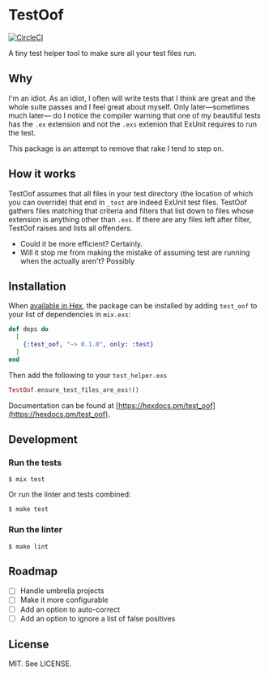 # TestOof

[![CircleCI](https://circleci.com/gh/maxbeizer/test_oof.svg?style=svg)](https://circleci.com/gh/maxbeizer/test_oof)

A tiny test helper tool to make sure all your test files run.

## Why
I'm an idiot. As an idiot, I often will write tests that I think are great
and the whole suite passes and I feel great about myself. Only
later—sometimes much later— do I notice the compiler warning that one of my
beautiful tests has the `.ex` extension and not the `.exs` extenion that
ExUnit requires to run the test.

This package is an attempt to remove that rake I tend to step on.

## How it works
TestOof assumes that all files in your test directory (the location of
which you can override) that end in `_test` are indeed ExUnit test files.
TestOof gathers files matching that criteria and filters that list down to
files whose extension is anything other than `.exs`. If there are any files
left after filter, TestOof raises and lists all offenders.

* Could it be more efficient? Certainly.
* Will it stop me from making the mistake of assuming test are running when the actually aren't? Possibly

## Installation

When [available in Hex](https://hex.pm/docs/publish), the package can be installed
by adding `test_oof` to your list of dependencies in `mix.exs`:

```elixir
def deps do
  [
    {:test_oof, "~> 0.1.0", only: :test}
  ]
end
```

Then add the following to your `test_helper.exs`

```elixir
TestOof.ensure_test_files_are_exs!()
```

Documentation can be found at
[https://hexdocs.pm/test_oof](https://hexdocs.pm/test_oof).

## Development
### Run the tests
```
$ mix test
```

Or run the linter and tests combined:
```
$ make test
```

### Run the linter
```
$ make lint
```

## Roadmap
* [ ] Handle umbrella projects
* [ ] Make it more configurable
* [ ] Add an option to auto-correct
* [ ] Add an option to ignore a list of false positives

## License
MIT. See LICENSE.
